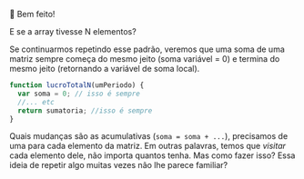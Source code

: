 :clap:  Bem feito!

E se a array tivesse N elementos?

Se continuarmos repetindo esse padrão, veremos que uma soma de uma matriz sempre começa do mesmo jeito  (soma variável = 0) e termina do mesmo jeito (retornando a variável de soma local).

```javascript
function lucroTotalN(umPeriodo) {
  var soma = 0; // isso é sempre
  //... etc
  return sumatoria; //isso é sempre
}
```

Quais mudanças são as acumulativas (`soma = soma + ...`), precisamos de uma para cada elemento da matriz. Em outras palavras, temos que _visitar_ cada elemento dele, não importa quantos tenha. Mas como fazer isso? Essa ideia de repetir algo muitas vezes não lhe parece familiar?

